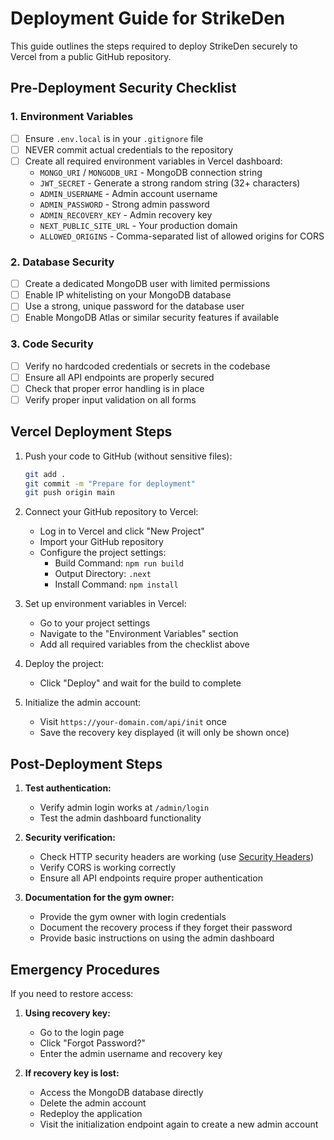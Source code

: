 # Deployment Guide for StrikeDen

This guide outlines the steps required to deploy StrikeDen securely to Vercel from a public GitHub repository.

## Pre-Deployment Security Checklist

### 1. Environment Variables
- [ ] Ensure `.env.local` is in your `.gitignore` file
- [ ] NEVER commit actual credentials to the repository
- [ ] Create all required environment variables in Vercel dashboard:
  - `MONGO_URI` / `MONGODB_URI` - MongoDB connection string
  - `JWT_SECRET` - Generate a strong random string (32+ characters)
  - `ADMIN_USERNAME` - Admin account username
  - `ADMIN_PASSWORD` - Strong admin password
  - `ADMIN_RECOVERY_KEY` - Admin recovery key
  - `NEXT_PUBLIC_SITE_URL` - Your production domain
  - `ALLOWED_ORIGINS` - Comma-separated list of allowed origins for CORS

### 2. Database Security
- [ ] Create a dedicated MongoDB user with limited permissions
- [ ] Enable IP whitelisting on your MongoDB database
- [ ] Use a strong, unique password for the database user
- [ ] Enable MongoDB Atlas or similar security features if available

### 3. Code Security
- [ ] Verify no hardcoded credentials or secrets in the codebase
- [ ] Ensure all API endpoints are properly secured
- [ ] Check that proper error handling is in place
- [ ] Verify proper input validation on all forms

## Vercel Deployment Steps

1. Push your code to GitHub (without sensitive files):
   ```bash
   git add .
   git commit -m "Prepare for deployment"
   git push origin main
   ```

2. Connect your GitHub repository to Vercel:
   - Log in to Vercel and click "New Project"
   - Import your GitHub repository
   - Configure the project settings:
     - Build Command: `npm run build`
     - Output Directory: `.next`
     - Install Command: `npm install`

3. Set up environment variables in Vercel:
   - Go to your project settings
   - Navigate to the "Environment Variables" section
   - Add all required variables from the checklist above

4. Deploy the project:
   - Click "Deploy" and wait for the build to complete

5. Initialize the admin account:
   - Visit `https://your-domain.com/api/init` once
   - Save the recovery key displayed (it will only be shown once)

## Post-Deployment Steps

1. **Test authentication:**
   - Verify admin login works at `/admin/login`
   - Test the admin dashboard functionality

2. **Security verification:**
   - Check HTTP security headers are working (use [Security Headers](https://securityheaders.com/))
   - Verify CORS is working correctly
   - Ensure all API endpoints require proper authentication

3. **Documentation for the gym owner:**
   - Provide the gym owner with login credentials
   - Document the recovery process if they forget their password
   - Provide basic instructions on using the admin dashboard

## Emergency Procedures

If you need to restore access:

1. **Using recovery key:**
   - Go to the login page
   - Click "Forgot Password?"
   - Enter the admin username and recovery key

2. **If recovery key is lost:**
   - Access the MongoDB database directly
   - Delete the admin account
   - Redeploy the application
   - Visit the initialization endpoint again to create a new admin account 